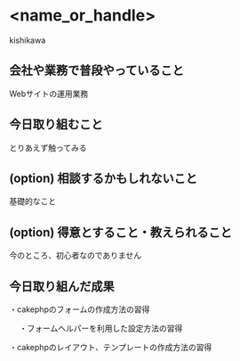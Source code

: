 # <name_or_handle>
kishikawa

## 会社や業務で普段やっていること
Webサイトの運用業務

## 今日取り組むこと
とりあえず触ってみる

## (option) 相談するかもしれないこと
基礎的なこと

## (option) 得意とすること・教えられること
今のところ、初心者なのでありません

## 今日取り組んだ成果

・cakephpのフォームの作成方法の習得

　
・フォームヘルパーを利用した設定方法の習得

・cakephpのレイアウト、テンプレートの作成方法の習得
